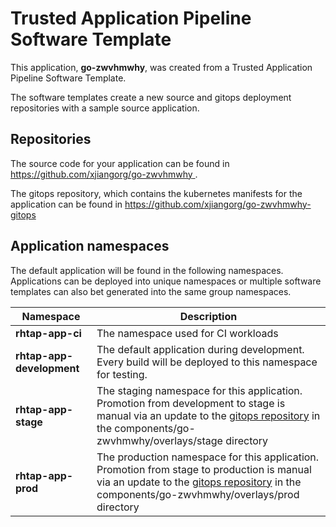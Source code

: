 # Trusted Application Pipeline Software Template

This application, **go-zwvhmwhy**, was created from a Trusted Application Pipeline Software Template.

The software templates create a new source and gitops deployment repositories with a sample source application. 

## Repositories

The source code for your application can be found in [https://github.com/xjiangorg/go-zwvhmwhy ](https://github.com/xjiangorg/go-zwvhmwhy ).
 
The gitops repository, which contains the kubernetes manifests for the application can be found in 
[https://github.com/xjiangorg/go-zwvhmwhy-gitops ](https://github.com/xjiangorg/go-zwvhmwhy-gitops ) 

## Application namespaces 

The default application will be found in the following namespaces. Applications can be deployed into unique namespaces or multiple software templates can also bet generated into the same group namespaces.  

|  Namespace   |  Description   |  
| -------- | -------- |
| **rhtap-app-ci** | The namespace used for CI workloads |
| **rhtap-app-development** | The default application during development. Every build will be deployed to this namespace for testing. |
| **rhtap-app-stage** | The staging namespace for this application. Promotion from development to stage is manual via an update to the [gitops repository](https://github.com/xjiangorg/go-zwvhmwhy-gitops ) in the components/go-zwvhmwhy/overlays/stage directory |
| **rhtap-app-prod** | The production namespace for this application. Promotion from stage to production is manual via an update to the [gitops repository](https://github.com/xjiangorg/go-zwvhmwhy-gitops ) in the components/go-zwvhmwhy/overlays/prod directory |